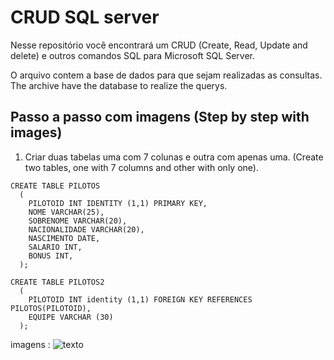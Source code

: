 # CRUD SQL server
 
Nesse repositório você encontrará um CRUD (Create, Read, Update and delete) e outros comandos SQL para Microsoft SQL Server.

O arquivo contem a base de dados para que sejam realizadas as consultas. 
The archive have the database to realize the querys.

## Passo a passo com imagens (Step by step with images)

1. Criar duas tabelas uma com 7 colunas e outra com apenas uma. (Create two tables, one with 7 columns and other with only one).

```
CREATE TABLE PILOTOS
  (
    PILOTOID INT IDENTITY (1,1) PRIMARY KEY,
    NOME VARCHAR(25),
    SOBRENOME VARCHAR(20),
    NACIONALIDADE VARCHAR(20),
    NASCIMENTO DATE,
    SALARIO INT,
    BONUS INT,
  );
```

```
CREATE TABLE PILOTOS2
  (
    PILOTOID INT identity (1,1) FOREIGN KEY REFERENCES PILOTOS(PILOTOID),
    EQUIPE VARCHAR (30)
  );
  ```
  
  imagens :
  ![texto](url "título")
